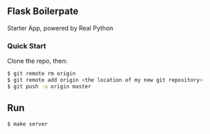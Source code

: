 ## Flask Boilerpate

Starter App, powered by Real Python

### Quick Start

Clone the repo, then:

```sh
$ git remote rm origin
$ git remote add origin <the location of my new git repository>
$ git push -u origin master
```

## Run

```sh
$ make server
```
